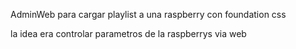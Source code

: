 AdminWeb para cargar playlist a una raspberry con foundation css

la idea era controlar parametros de la raspberrys via web 

